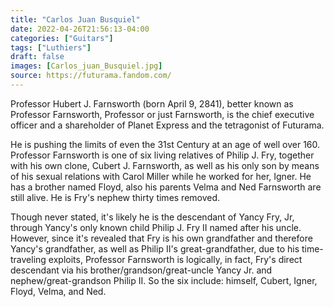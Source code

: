 ```yaml
---
title: "Carlos Juan Busquiel"
date: 2022-04-26T21:56:13-04:00
categories: ["Guitars"]
tags: ["Luthiers"]
draft: false
images: [Carlos_juan_Busquiel.jpg]
source: https://futurama.fandom.com/
---
```


Professor Hubert J. Farnsworth (born April 9, 2841), better known as Professor Farnsworth, Professor or just Farnsworth, is the chief executive officer and a shareholder of Planet Express and the tetragonist of Futurama.

He is pushing the limits of even the 31st Century at an agе of well over 160. Professor Farnsworth is one of six living relatives of Philip J. Fry, together with his own clone, Cubert J. Farnsworth, as well as his only son by means of his sexual relations with Carol Miller while he worked for her, Igner. He has a brother named Floyd, also his parents Velma and Ned Farnsworth are still alive. He is Fry's nephew thirty times removed.

Though never stated, it's likely he is the descendant of Yancy Fry, Jr, through Yancy's only known child Philip J. Fry II named after his uncle. However, since it's revealed that Fry is his own grandfather and therefore Yancy's grandfather, as well as Philip II's great-grandfather, due to his time-traveling exploits, Professor Farnsworth is logically, in fact, Fry's direct descendant via his brother/grandson/great-uncle Yancy Jr. and nephew/great-grandson Philip II. So the six include: himself, Cubert, Igner, Floyd, Velma, and Ned.
